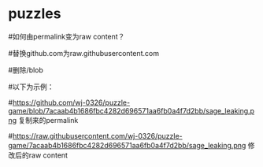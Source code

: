 # puzzles
#如何由permalink变为raw content？

#替换github.com为raw.githubusercontent.com

#删除/blob

#以下为示例：

#https://github.com/wj-0326/puzzle-game/blob/7acaab4b1686fbc4282d696571aa6fb0a4f7d2bb/sage_leaking.png 复制来的permalink

#https://raw.githubusercontent.com/wj-0326/puzzle-game/7acaab4b1686fbc4282d696571aa6fb0a4f7d2bb/sage_leaking.png 修改后的raw content
